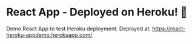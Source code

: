 # React App - Deployed on Heroku! :rocket:
Demo React App to test Heroku deployment. 
Deployed at: https://react-heroku-appdemo.herokuapp.com/
